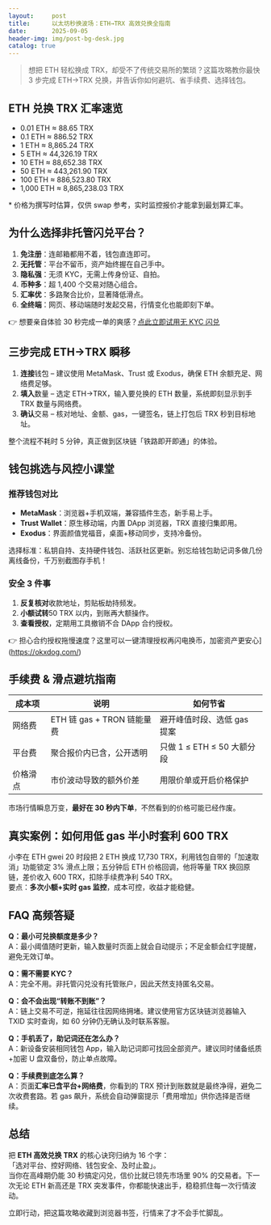 ```yaml
---
layout:     post
title:      以太坊秒换波场：ETH→TRX 高效兑换全指南
date:       2025-09-05
header-img: img/post-bg-desk.jpg
catalog: true
---
```


> 想把 ETH 轻松换成 TRX，却受不了传统交易所的繁琐？这篇攻略教你最快 3 步完成 ETH→TRX 兑换，并告诉你如何避坑、省手续费、选择钱包。

## ETH 兑换 TRX 汇率速览

- 0.01 ETH ≈ 88.65 TRX  
- 0.1 ETH ≈ 886.52 TRX  
- 1 ETH ≈ 8,865.24 TRX  
- 5 ETH ≈ 44,326.19 TRX  
- 10 ETH ≈ 88,652.38 TRX  
- 50 ETH ≈ 443,261.90 TRX  
- 100 ETH ≈ 886,523.80 TRX  
- 1,000 ETH ≈ 8,865,238.03 TRX  

\* 价格为撰写时估算，仅供 swap 参考，实时监控报价才能拿到最划算汇率。

## 为什么选择非托管闪兑平台？

1. **免注册**：连邮箱都用不着，钱包直连即可。  
2. **无托管**：平台不留币，资产始终握在自己手中。  
3. **隐私强**：无须 KYC，无需上传身份证、自拍。  
4. **币种多**：超 1,400 个交易对随心组合。  
5. **汇率优**：多路聚合比价，显著降低滑点。  
6. **全终端**：网页、移动端随时发起交易，行情变化也能即刻下单。  

👉 想要亲自体验 30 秒完成一单的爽感？[点此立即试用无 KYC 闪兑](https://okxdog.com/)

## 三步完成 ETH→TRX 瞬移

1. **连接**钱包 – 建议使用 MetaMask、Trust 或 Exodus，确保 ETH 余额充足、网络费足够。  
2. **填入**数量 – 选定 ETH→TRX，输入要兑换的 ETH 数量，系统即刻显示到手 TRX 数量与网络费。  
3. **确认**交易 – 核对地址、金额、gas，一键签名，链上打包后 TRX 秒到目标地址。

整个流程不耗时 5 分钟，真正做到区块链「铁路即开即通」的体验。

## 钱包挑选与风控小课堂

### 推荐钱包对比  
- **MetaMask**：浏览器+手机双端，兼容插件生态，新手易上手。  
- **Trust Wallet**：原生移动端，内置 DApp 浏览器，TRX 直接归集即用。  
- **Exodus**：界面颜值党福音，桌面+移动同步，支持冷备份。  

选择标准：私钥自持、支持硬件钱包、活跃社区更新。别忘给钱包助记词多做几份离线备份，千万别截图存手机！

### 安全 3 件事  
1. **反复核对**收款地址，剪贴板劫持频发。  
2. **小额试转**50 TRX 以内，到账再大额操作。  
3. **查看授权**，定期用工具撤销不合 DApp 合约授权。  

👉 担心合约授权拖慢速度？这里可以一键清理授权再闪电换币，加密资产更安心](https://okxdog.com/)

## 手续费 & 滑点避坑指南

| 成本项       | 说明                          | 如何节省                     |
|--------------|-------------------------------|------------------------------|
| 网络费       | ETH 链 gas + TRON 链能量费     | 避开峰值时段、选低 gas 提案   |
| 平台费       | 聚合报价内已含，公开透明       | 只做 1 ≤ ETH ≤ 50 大额分段   |
| 价格滑点     | 市价波动导致的额外价差         | 用限价单或开启价格保护        |

市场行情瞬息万变，**最好在 30 秒内下单**，不然看到的价格可能已经作废。

## 真实案例：如何用低 gas 半小时套利 600 TRX

小李在 ETH gwei 20 时段把 2 ETH 换成 17,730 TRX，利用钱包自带的「加速取消」功能锁定 3% 滑点上限；五分钟后 ETH 价格回调，他将等量 TRX 换回原链，差价收入 600 TRX，扣除手续费净利 540 TRX。  
要点：**多次小额+实时 gas 监控**，成本可控，收益才能稳健。

## FAQ 高频答疑

**Q：最小可兑换额度是多少？**  
A：最小阈值随时更新，输入数量时页面上就会自动提示；不足金额会红字提醒，避免无效订单。

**Q：需不需要 KYC？**  
A：完全不用。非托管闪兑没有托管账户，因此天然支持匿名交易。

**Q：会不会出现“转账不到账”？**  
A：链上交易不可逆，拖延往往因网络拥堵。建议使用官方区块链浏览器输入 TXID 实时查询，如 60 分钟仍无确认及时联系客服。

**Q：手机丢了，助记词还在怎么办？**  
A：新设备安装相同钱包 App，输入助记词即可找回全部资产。建议同时储备纸质+加密 U 盘双备份，防止单点故障。

**Q：手续费到底怎么算？**  
A：页面**汇率已含平台+网络费**，你看到的 TRX 预计到账数就是最终净得，避免二次收费套路。若 gas 飙升，系统会自动弹窗提示「费用增加」供你选择是否继续。

## 总结

把 **ETH 高效兑换 TRX** 的核心诀窍归纳为 16 个字：  
「选对平台、控好网络、钱包安全、及时止盈」。  
当你在高峰期仍能 30 秒搞定闪兑，信价比就已领先市场里 90% 的交易者。下一次无论 ETH 新高还是 TRX 突发事件，你都能快速出手，稳稳抓住每一次行情波动。

立即行动，把这篇攻略收藏到浏览器书签，行情来了才不会手忙脚乱。
